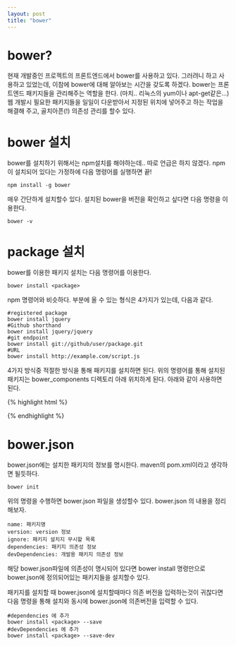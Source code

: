 ```yaml
---
layout: post
title: "bower"
---
```


# bower?
현재 개발중인 프로젝트의 프론트엔드에서 bower를 사용하고 있다. 그러려니 하고 사용하고 있었는데, 이참에 bower에 대해 알아보는 시간을 갖도록 하겠다. bower는 프론트엔드 패키지들을 관리해주는 역할을 한다. (마치.. 리눅스의 yum이나 apt-get같은...) 웹 개발시 필요한 패키지들을 일일이 다운받아서 지정된 위치에 넣어주고 하는 작업을 해결해 주고, 골치아픈(!) 의존성 관리를 할수 있다.

# bower 설치

bower를 설치하기 위해서는 npm설치를 해야하는데.. 따로 언급은 하지 않겠다. npm이 설치되어 있다는 가정하에 다음 명령어를 실행하면 끝!

	npm install -g bower

매우 간단하게 설치할수 있다. 설치된 bower을 버전을 확인하고 싶다면 다음 명령을 이용한다.

	bower -v

# package 설치

bower를 이용한 패키지 설치는 다음 명령어를 이용한다.

	bower install <package>

npm 명령어와 비슷하다. <package> 부분에 올 수 있는 형식은 4가지가 있는데, 다음과 같다.

	#registered package
	bower install jquery
    #Github shorthand
    bower install jquery/jquery
    #git endpoint
    bower install git://github/user/package.git
    #URL
    bower install http://example.com/script.js

4가지 방식중 적절한 방식을 통해 패키지를 설치하면 된다.
위의 명령어를 통해 설치된 패키지는 bower_components 디렉토리 아래 위치하게 된다. 아래와 같이 사용하면 된다.

{% highlight html %}

<script src="bower_components/jquery/dist/jquery.min.js"></script>

{% endhighlight %}

# bower.json

bower.json에는 설치한 패키지의 정보를 명시한다. maven의 pom.xml이라고 생각하면 될듯하다.

	bower init

위의 명령을 수행하면 bower.json 파일을 생성할수 있다.
bower.json 의 내용을 정리해보자.

	name: 패키지명
    version: version 정보
    ignore: 패키지 설치지 무시할 목록
    dependencies: 패키지 의존성 정보
    devDependencies: 개발용 패키지 의존성 정보

해당 bower.json파일에 의존성이 명시되어 있다면 bower install 명령만으로 bower.json에 정의되어있는 패키지들을 설치할수 있다.

패키지를 설치할 때 bower.json에 설치할때마다 의존 버전을 입력하는것이 귀찮다면 다음 명령을 통해 설치와 동시에 bower.json에 의존버전을 입력할 수 있다.

	#dependencies 에 추가
	bower install <package> --save
    #devDependencies 에 추가
    bower install <package> --save-dev


